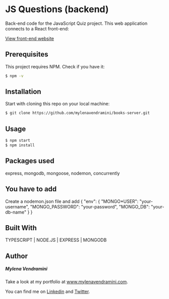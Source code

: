# JS Questions (backend)

Back-end code for the JavaScript Quiz project. This web application connects to a React front-end:

[View front-end website](https://javascript-quiz-mv.netlify.app/)

## Prerequisites

This project requires NPM. Check if you have it:

```bash
$ npm -v
```

## Installation

Start with cloning this repo on your local machine:

```bash
$ git clone https://github.com/mylenavendramini/books-server.git
```

## Usage

```bash
$ npm start
$ npm install
```

## Packages used

express, mongodb, mongoose, nodemon, concurrently

## You have to add

Create a nodemon.json file and add {
"env": {
"MONGO\*USER": "your-username",
"MONGO_PASSWORD": "your-password",
"MONGO_DB": "your-db-name"
}
}

## Built With

TYPESCRIPT | NODE.JS | EXPRESS | MONGODB

## Author

##### Mylena Vendramini

Take a look at my portfolio at www.mylenavendramini.com.

You can find me on [Linkedin](https://www.linkedin.com/in/mylenavendramini/) and [Twitter](https://twitter.com/mmvendramini).
